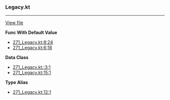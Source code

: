 ### Legacy.kt
---
[View file](files/271_Legacy.kt)

**Func With Default Value**

 - [271_Legacy.kt:8:24](files/271_Legacy.kt#L8:)
 - [271_Legacy.kt:6:18](files/271_Legacy.kt#L6:)

**Data Class**

 - [271_Legacy.kt::3:1](files/271_Legacy.kt#L:3)
 - [271_Legacy.kt:15:1](files/271_Legacy.kt#L15)

**Type Alias**

 - [271_Legacy.kt:12:1](files/271_Legacy.kt#L12)
